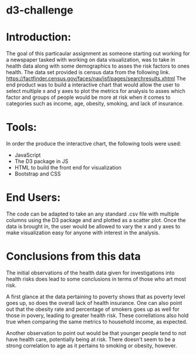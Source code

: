 # d3-challenge

# Introduction:
The goal of this particaular assignment as someone starting out working for a newspaper tasked with working on data visualization, was to take in health data along with some demographics to asses the risk factors to ones health.  The data set provided is census data from the following link.  https://factfinder.census.gov/faces/nav/jsf/pages/searchresults.xhtml
The end product was to build a interactive chart that would allow the user to select multiple x and y axes to plot the metrics for analysis to asses which factor and groups of people would be more at risk when it comes to categories such as income, age, obesity, smoking, and lack of insurance.

# Tools:
In order the produce the interactive chart, the following tools were used:
- JavaScript
- The D3 package in JS
- HTML to build the front end for visualization
- Bootstrap and CSS

# End Users:
The code can be adapted to take an any standard .csv file with multiple columns using the D3 package and and plotted as a scatter plot.  Once the data is brought in, the user would be allowed to vary the x and y axes to make visualization easy for anyone with interest in the analysis.

# Conclusions from this data
The initial observations of the health data given for investigations into health risks does lead to some conclusions in terms of those who art most risk.

A first glance at the data pertaining to poverty shows that as poverty level goes up, so does the overall lack of health insurance. One can also point out that the obesity rate and percentage of smokers goes up as well for those in povery, leading to greater health risk.  These correllations also hold true when comparing the same metrics to household income, as expected.

Another observation to point out would be that younger people tend to not have health care, potentially being at risk. There doesn't seem to be a strong correlation to age as it pertains to smoking or obesity, however.
